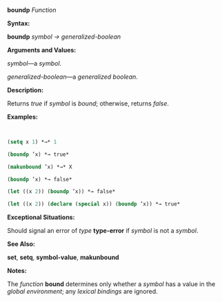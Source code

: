 **boundp** *Function* 



**Syntax:** 



**boundp** *symbol → generalized-boolean* 



**Arguments and Values:** 



*symbol*—a *symbol*. 



*generalized-boolean*—a *generalized boolean*. 



**Description:** 



Returns *true* if *symbol* is *bound*; otherwise, returns *false*. 







 



 



**Examples:**
```lisp
 

(setq x 1) *→* 1 

(boundp ’x) *→ true* 

(makunbound ’x) *→* X 

(boundp ’x) *→ false* 

(let ((x 2)) (boundp ’x)) *→ false* 

(let ((x 2)) (declare (special x)) (boundp ’x)) *→ true* 


```
**Exceptional Situations:** 



Should signal an error of *type* **type-error** if *symbol* is not a *symbol*. 



**See Also:** 



**set**, **setq**, **symbol-value**, **makunbound** 



**Notes:** 



The *function* **bound** determines only whether a *symbol* has a value in the *global environment*; any *lexical bindings* are ignored. 



